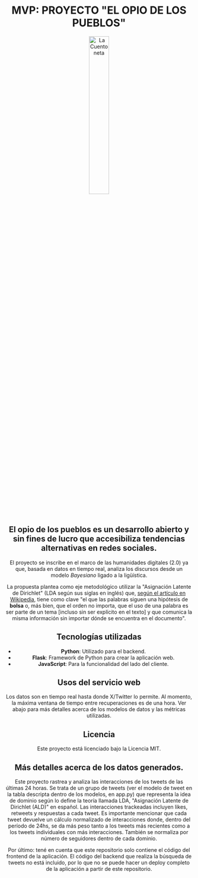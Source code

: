 <div align="center" width="100%">

# MVP: PROYECTO "EL OPIO DE LOS PUEBLOS"

<picture>
        <img width="33%" alt="La Cuentoneta" src="static/public/niña_arg.png">
</picture>


## El opio de los pueblos es un desarrollo abierto y sin fines de lucro que accesibiliza tendencias alternativas en redes sociales. 


El proyecto se inscribe en el marco de las humanidades digitales (2.0) ya que, basada en datos en tiempo real, analiza los discursos desde un modelo <em>Bayesiano</em> ligado a la ligüística. 

La propuesta plantea como eje metodológico utilizar la "Asignación Latente de Dirichlet" (LDA según sus siglas en inglés) que, [según el artículo en Wikipedia](https://es.wikipedia.org/wiki/Latent_Dirichlet_Allocation), tiene como clave "el que las palabras siguen una hipótesis de **bolsa** o, más bien, que el orden no importa, que el uso de una palabra es ser parte de un tema [incluso sin ser explícito en el texto] y que comunica la misma información sin importar dónde se encuentra en el documento". 

## Tecnologías utilizadas

- **Python**: Utilizado para el backend.
- **Flask**: Framework de Python para crear la aplicación web.
- **JavaScript**: Para la funcionalidad del lado del cliente.

## Usos del servicio web

Los datos son en tiempo real hasta donde X/Twitter lo permite. Al momento, la máxima ventana de tiempo entre recuperaciones es de una hora. Ver abajo para más detalles acerca de los modelos de datos y las métricas utilizadas. 

## Licencia

Este proyecto está licenciado bajo la Licencia MIT.

## Más detalles acerca de los datos generados.

Este proyecto rastrea y analiza las interacciones de los tweets de las últimas 24 horas. Se trata de un grupo de tweets (ver el modelo de tweet en la tabla descripta dentro de los modelos, en app.py) que representa la idea de dominio según lo define la teoría llamada LDA, "Asignación Latente de Dirichlet (ALD)" en español. Las interacciones trackeadas incluyen likes, retweets y respuestas a cada tweet. Es importante mencionar que cada tweet devuelve un cálculo normalizado de interacciones donde, dentro del período de 24hs, se da más peso tanto a los tweets más recientes como a los tweets individuales con más interacciones. También se normaliza por número de seguidores dentro de cada dominio. 

Por último: tené en cuenta que este repositorio solo contiene el código del frontend de la aplicación. El código del backend que realiza la búsqueda de tweets no está incluido, por lo que no se puede hacer un deploy completo de la aplicación a partir de este repositorio. 
